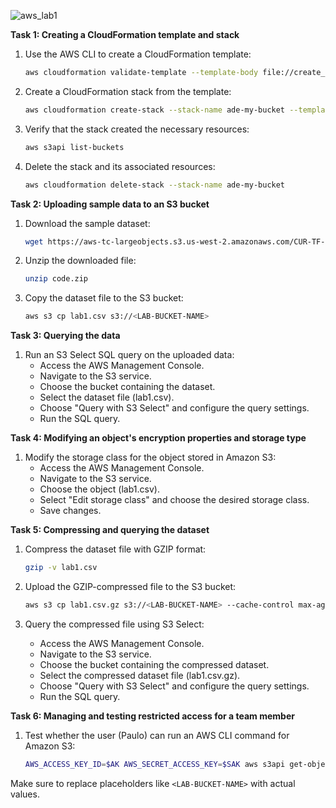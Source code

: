 ![aws_lab1](https://github.com/Mouhamed-Jinja/LAB1-AWS-Data-Engineering-75653/assets/132110499/7c527709-a7f0-419b-bb15-c6f17b4a4cb4)


**Task 1: Creating a CloudFormation template and stack**
1. Use the AWS CLI to create a CloudFormation template:
   ```bash
   aws cloudformation validate-template --template-body file://create_bucket.yml
   ```

2. Create a CloudFormation stack from the template:
   ```bash
   aws cloudformation create-stack --stack-name ade-my-bucket --template-body file://create_bucket.yml
   ```

3. Verify that the stack created the necessary resources:
   ```bash
   aws s3api list-buckets
   ```

4. Delete the stack and its associated resources:
   ```bash
   aws cloudformation delete-stack --stack-name ade-my-bucket
   ```

**Task 2: Uploading sample data to an S3 bucket**
1. Download the sample dataset:
   ```bash
   wget https://aws-tc-largeobjects.s3.us-west-2.amazonaws.com/CUR-TF-200-ACDSCI-1-DEV/lab-01-s3/code.zip -P /home/ec2-user/environment
   ```

2. Unzip the downloaded file:
   ```bash
   unzip code.zip
   ```

3. Copy the dataset file to the S3 bucket:
   ```bash
   aws s3 cp lab1.csv s3://<LAB-BUCKET-NAME>
   ```

**Task 3: Querying the data**
1. Run an S3 Select SQL query on the uploaded data:
   - Access the AWS Management Console.
   - Navigate to the S3 service.
   - Choose the bucket containing the dataset.
   - Select the dataset file (lab1.csv).
   - Choose "Query with S3 Select" and configure the query settings.
   - Run the SQL query.

**Task 4: Modifying an object's encryption properties and storage type**
1. Modify the storage class for the object stored in Amazon S3:
   - Access the AWS Management Console.
   - Navigate to the S3 service.
   - Choose the object (lab1.csv).
   - Select "Edit storage class" and choose the desired storage class.
   - Save changes.

**Task 5: Compressing and querying the dataset**
1. Compress the dataset file with GZIP format:
   ```bash
   gzip -v lab1.csv
   ```

2. Upload the GZIP-compressed file to the S3 bucket:
   ```bash
   aws s3 cp lab1.csv.gz s3://<LAB-BUCKET-NAME> --cache-control max-age=60
   ```

3. Query the compressed file using S3 Select:
   - Access the AWS Management Console.
   - Navigate to the S3 service.
   - Choose the bucket containing the compressed dataset.
   - Select the compressed dataset file (lab1.csv.gz).
   - Choose "Query with S3 Select" and configure the query settings.
   - Run the SQL query.

**Task 6: Managing and testing restricted access for a team member**
1. Test whether the user (Paulo) can run an AWS CLI command for Amazon S3:
   ```bash
   AWS_ACCESS_KEY_ID=$AK AWS_SECRET_ACCESS_KEY=$SAK aws s3api get-object --bucket <LAB-BUCKET-NAME> --key lab1.csv --region us-east-1 pulled_lab.csv
   ```

Make sure to replace placeholders like `<LAB-BUCKET-NAME>` with actual values.
